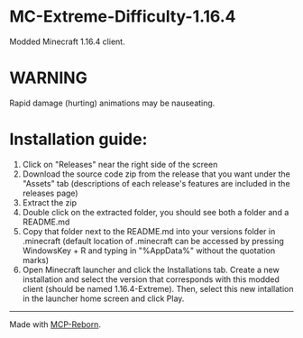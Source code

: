 # MC-Extreme-Difficulty-1.16.4

Modded Minecraft 1.16.4 client.

# WARNING

Rapid damage (hurting) animations may be nauseating.

# Installation guide:

1. Click on "Releases" near the right side of the screen
2. Download the source code zip from the release that you want under the "Assets" tab (descriptions of each release's features are included in the releases page)
3. Extract the zip
4. Double click on the extracted folder, you should see both a folder and a README.md
5. Copy that folder next to the README.md into your versions folder in .minecraft (default location of .minecraft can be accessed by pressing WindowsKey + R and typing in "%AppData%" without the quotation marks)
6. Open Minecraft launcher and click the Installations tab. Create a new installation and select the version that corresponds with this modded client (should be named 1.16.4-Extreme). Then, select this new intallation in the launcher home screen and click Play.

---

Made with [MCP-Reborn](https://github.com/Hexeption/MCP-Reborn).
